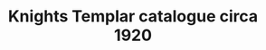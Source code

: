 ---
layout: item
format: "photo"
title: "Knights Templar catalogue circa 1920"
contributor: "Heather Akou"
creator: "C.E. Ward Company"
group: artifact
creationdate: "1900 to 1950"
shortdesc: "Catalogue of 'uniforms, costumes, and supplies' for the Knights Templar, an auxiliary of the Freemasons.  All items in the catalogue were manufactured by C.E. Ward Company based in New London, Ohio (a prominent manufacturer of regalia for various secret societies).  The Knights Templar was a 'militant' branch that drew symbolism/meaning from the Knights Templar of the Crusades.  Clothing and accessories were inspired by US Army uniforms from the mid-19th century: collapsible caps known as 'chapeau de bras' (which could be worn or carried under the arm), kepi hats, swords and sheaths, heavily-embroidered epaulets and shoulder patches with Christian crosses, fatigue coats, and dress coats (all dark blue).  Sashes connected the group to the Freemasons.  Items could be purchased in sets (11 different options) along with a suitcase to keep everything neatly packed away when not in use.  The last illustration shows two lavish examples of priest-like robes for closed ceremonies, promising them to be 'authentically correct in every detail.'  All other items were for parades and other public ceremonies.  48 pages.  Back cover shows the factory and offices in New London, Ohio."
copyright: "CC BY-NC 4.0"
categories: [ other ]
medium: [ accessory ]
demographic: [ men ]
time: [ early-20th ]
tags: [ secret societies ]
teammember: Heather Akou
---